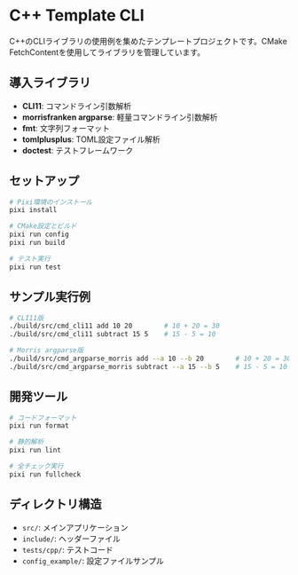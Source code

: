 # C++ Template CLI

C++のCLIライブラリの使用例を集めたテンプレートプロジェクトです。CMake FetchContentを使用してライブラリを管理しています。

## 導入ライブラリ

- **CLI11**: コマンドライン引数解析
- **morrisfranken argparse**: 軽量コマンドライン引数解析
- **fmt**: 文字列フォーマット
- **tomlplusplus**: TOML設定ファイル解析
- **doctest**: テストフレームワーク

## セットアップ

```bash
# Pixi環境のインストール
pixi install

# CMake設定とビルド
pixi run config
pixi run build

# テスト実行
pixi run test
```

## サンプル実行例

```bash
# CLI11版
./build/src/cmd_cli11 add 10 20        # 10 + 20 = 30
./build/src/cmd_cli11 subtract 15 5    # 15 - 5 = 10

# Morris argparse版
./build/src/cmd_argparse_morris add --a 10 --b 20        # 10 + 20 = 30
./build/src/cmd_argparse_morris subtract --a 15 --b 5    # 15 - 5 = 10
```

## 開発ツール

```bash
# コードフォーマット
pixi run format

# 静的解析
pixi run lint

# 全チェック実行
pixi run fullcheck
```

## ディレクトリ構造

- `src/`: メインアプリケーション
- `include/`: ヘッダーファイル
- `tests/cpp/`: テストコード
- `config_example/`: 設定ファイルサンプル
